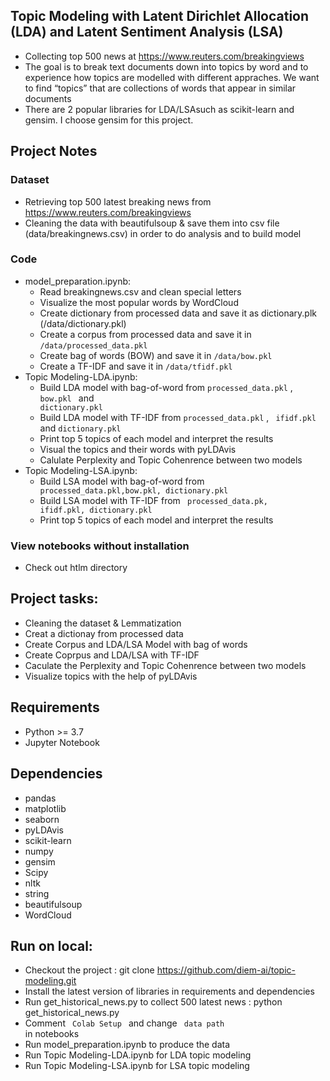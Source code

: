##  Topic Modeling with Latent Dirichlet Allocation (LDA) and Latent Sentiment Analysis (LSA)
- Collecting top 500 news at https://www.reuters.com/breakingviews
- The goal is to break text documents down into topics by word and to experience how topics are modelled with different appraches. We want to find “topics” that are collections of words that appear in similar documents
- There are 2 popular libraries for LDA/LSAsuch as scikit-learn and gensim. I choose gensim for this project.

## Project Notes
### Dataset
- Retrieving top 500 latest breaking news from https://www.reuters.com/breakingviews 
- Cleaning the data with beautifulsoup & save them into csv file (data/breakingnews.csv) in order to do analysis and to build model
### Code
- model_preparation.ipynb:
   * Read breakingnews.csv and clean special letters
   * Visualize the most popular words by WordCloud
   * Create dictionary from processed data and save it as dictionary.plk (/data/dictionary.pkl)
   * Create a corpus from processed data and save it in <code>/data/processed_data.pkl</code>
   * Create bag of words (BOW) and save it in <code>/data/bow.pkl</code>
   * Create a TF-IDF and save it in <code>/data/tfidf.pkl</code>
- Topic Modeling-LDA.ipynb:
   * Build LDA model with bag-of-word from <code>processed_data.pkl</code> , <code>bow.pkl </code> and <code> dictionary.pkl </code>
   * Build LDA model with TF-IDF from <code>processed_data.pkl</code> ,  <code> ifidf.pkl </code> and <code>dictionary.pkl</code>
   * Print top 5 topics of each model and interpret the results
   * Visual the topics and their words with pyLDAvis
   * Calulate Perplexity and Topic Cohenrence between two models
- Topic Modeling-LSA.ipynb:
   * Build LSA model with bag-of-word from <code> processed_data.pkl,bow.pkl, dictionary.pkl </code>
   * Build LSA model with TF-IDF from <code>  processed_data.pk, ifidf.pkl, dictionary.pkl </code>
   * Print top 5 topics of each model and interpret the results

### View notebooks without installation
- Check out htlm directory

## Project tasks:
- Cleaning the dataset & Lemmatization
- Creat a dictionay from processed data
- Create Corpus and LDA/LSA Model with bag of words
- Create Coprpus and LDA/LSA with TF-IDF
- Caculate the Perplexity and Topic Cohenrence between two models
- Visualize topics with the help of pyLDAvis

## Requirements
- Python >= 3.7
- Jupyter Notebook

## Dependencies
- pandas
- matplotlib
- seaborn
- pyLDAvis
- scikit-learn
- numpy
- gensim
- Scipy
- nltk
- string
- beautifulsoup
- WordCloud

## Run on local:
- Checkout the project : git clone https://github.com/diem-ai/topic-modeling.git
- Install the latest version of libraries in requirements and dependencies
- Run get_historical_news.py to collect 500 latest news : python get_historical_news.py
- Comment <code> Colab Setup </code> and change <code> data path </code> in notebooks
- Run model_preparation.ipynb to produce the data
- Run Topic Modeling-LDA.ipynb for LDA topic modeling
- Run Topic Modeling-LSA.ipynb for LSA topic modeling
